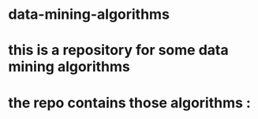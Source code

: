 # data-mining-algorithms
# this is a repository for some data mining algorithms 
# the repo contains those algorithms : 

